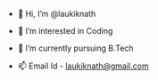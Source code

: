 - 👋 Hi, I’m @laukiknath
- 👀 I’m interested in Coding
- 🌱 I’m currently pursuing B.Tech

- 📫 Email Id - laukiknath@gmail.com

<!---
laukiknath/laukiknath is a ✨ special ✨ repository because its `README.md` (this file) appears on your GitHub profile.
You can click the Preview link to take a look at your changes.
--->
